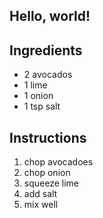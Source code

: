 ## Hello, world!

## Ingredients

* 2 avocados
* 1 lime
* 1 onion
* 1 tsp salt

## Instructions

1. chop avocadoes  
2. chop onion  
3. squeeze lime  
4. add salt  
5. mix well  

